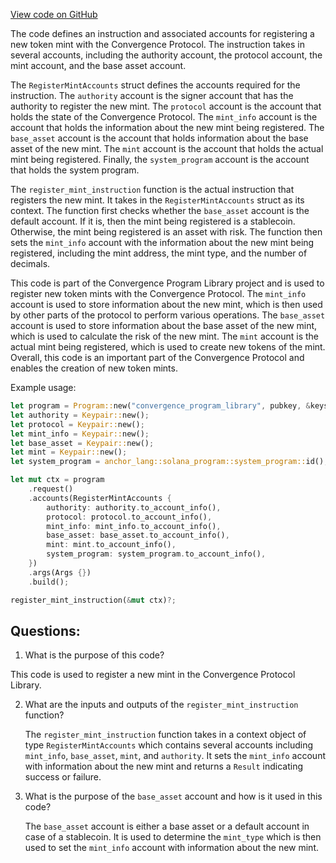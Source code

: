 [View code on GitHub](https://github.com/convergence-rfq/convergence-program-library/rfq/program/src/instructions/protocol/register_mint.rs)

The code defines an instruction and associated accounts for registering a new token mint with the Convergence Protocol. The instruction takes in several accounts, including the authority account, the protocol account, the mint account, and the base asset account. 

The `RegisterMintAccounts` struct defines the accounts required for the instruction. The `authority` account is the signer account that has the authority to register the new mint. The `protocol` account is the account that holds the state of the Convergence Protocol. The `mint_info` account is the account that holds the information about the new mint being registered. The `base_asset` account is the account that holds information about the base asset of the new mint. The `mint` account is the account that holds the actual mint being registered. Finally, the `system_program` account is the account that holds the system program.

The `register_mint_instruction` function is the actual instruction that registers the new mint. It takes in the `RegisterMintAccounts` struct as its context. The function first checks whether the `base_asset` account is the default account. If it is, then the mint being registered is a stablecoin. Otherwise, the mint being registered is an asset with risk. The function then sets the `mint_info` account with the information about the new mint being registered, including the mint address, the mint type, and the number of decimals.

This code is part of the Convergence Program Library project and is used to register new token mints with the Convergence Protocol. The `mint_info` account is used to store information about the new mint, which is then used by other parts of the protocol to perform various operations. The `base_asset` account is used to store information about the base asset of the new mint, which is used to calculate the risk of the new mint. The `mint` account is the actual mint being registered, which is used to create new tokens of the mint. Overall, this code is an important part of the Convergence Protocol and enables the creation of new token mints. 

Example usage:

```rust
let program = Program::new("convergence_program_library", pubkey, &keystore);
let authority = Keypair::new();
let protocol = Keypair::new();
let mint_info = Keypair::new();
let base_asset = Keypair::new();
let mint = Keypair::new();
let system_program = anchor_lang::solana_program::system_program::id();

let mut ctx = program
    .request()
    .accounts(RegisterMintAccounts {
        authority: authority.to_account_info(),
        protocol: protocol.to_account_info(),
        mint_info: mint_info.to_account_info(),
        base_asset: base_asset.to_account_info(),
        mint: mint.to_account_info(),
        system_program: system_program.to_account_info(),
    })
    .args(Args {})
    .build();

register_mint_instruction(&mut ctx)?;
```
## Questions: 
 1. What is the purpose of this code?
   
   This code is used to register a new mint in the Convergence Protocol Library.

2. What are the inputs and outputs of the `register_mint_instruction` function?
   
   The `register_mint_instruction` function takes in a context object of type `RegisterMintAccounts` which contains several accounts including `mint_info`, `base_asset`, `mint`, and `authority`. It sets the `mint_info` account with information about the new mint and returns a `Result` indicating success or failure.

3. What is the purpose of the `base_asset` account and how is it used in this code?
   
   The `base_asset` account is either a base asset or a default account in case of a stablecoin. It is used to determine the `mint_type` which is then used to set the `mint_info` account with information about the new mint.